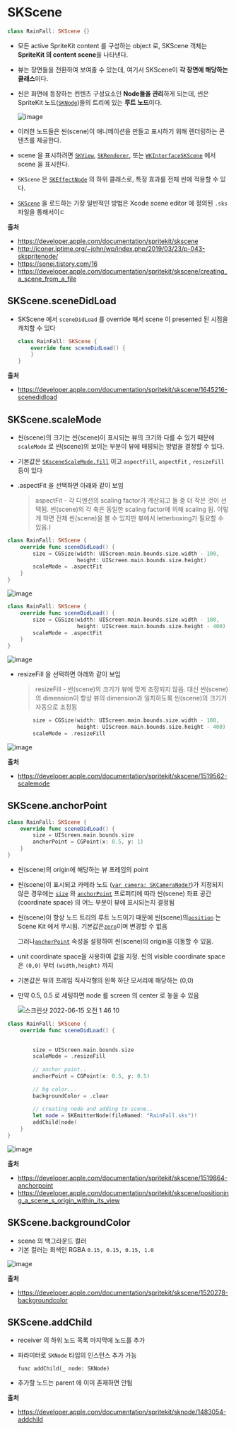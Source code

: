 # SKScene

```swift
class RainFall: SKScene {}
```

- 모든 active SpriteKit content 를 구성하는 object 로, SKScene 객체는 **SpriteKit 의 content scene**을 나타낸다. 

- 뷰는 장면들을 전환하여 보여줄 수 있는데, 여기서 SKScene이 **각 장면에 해당하는 클래스**이다.

- 씬은 화면에 등장하는 컨텐츠 구성요소인 **Node들을 관리**하게 되는데, 씬은 SpriteKit 노드([`SKNode`](https://developer.apple.com/documentation/spritekit/sknode))들의 트리에 있는 **루트 노드**이다.

  ![image](https://user-images.githubusercontent.com/20410193/173631335-9b2be8d0-f919-402b-9384-e4b050bb46b0.png)


- 이러한 노드들은 씬(scene)이 애니메이션을 만들고 표시하기 위해 렌더링하는 콘텐츠를 제공한다. 

- scene 을 표시하려면 [`SKView`](https://developer.apple.com/documentation/spritekit/skview), [`SKRenderer`](https://developer.apple.com/documentation/spritekit/skrenderer), 또는 [`WKInterfaceSKScene`](https://developer.apple.com/documentation/watchkit/wkinterfaceskscene) 에서 scene 을 표시한다.

- `SKScene` 은 [`SKEffectNode`](https://developer.apple.com/documentation/spritekit/skeffectnode) 의 하위 클래스로, 특정 효과를 전체 씬에 적용할 수 있다.

- [`SKScene`](https://developer.apple.com/documentation/spritekit/skscene)  을 로드하는 가장 일반적인 방법은 Xcode scene editor 에 정의된 `.sks` 파일을 통해서이ㄷ

**출처**

- https://developer.apple.com/documentation/spritekit/skscene
- http://iconer.iptime.org/~john/wp/index.php/2019/03/23/p-043-skspritenode/
- https://sonej.tistory.com/16
- https://developer.apple.com/documentation/spritekit/skscene/creating_a_scene_from_a_file

## SKScene.sceneDidLoad

- SKScene 에서 `sceneDidLoad` 를 override 해서 scene 이 presented 된 시점을 캐치할 수 있다

  ```swift
  class RainFall: SKScene {
      override func sceneDidLoad() {
      }
  }
  ```

**출처**

- https://developer.apple.com/documentation/spritekit/skscene/1645216-scenedidload

## SKScene.scaleMode

- 씬(scene)의 크기는 씬(scene)이 표시되는 뷰의 크기와 다를 수 있기 때문에 `scaleMode` 로 씬(scene)의 보이는 부분이 뷰에 매핑되는 방법을 결정할 수 있다. 

- 기본값은 [`SKsceneScaleMode.fill`](https://developer.apple.com/documentation/spritekit/skscenescalemode/fill) 이고 `aspectFill`, `aspectFit` , `resizeFill` 등이 있다

- .aspectFit 을 선택하면 아래와 같이 보임

  > aspectFit - 각 디멘션의 scaling factor가 계산되고 둘 중 더 작은 것이 선택됨. 씬(scene)의 각 축은 동일한 scaling factor에 의해 scaling 됨. 이렇게 하면 전체 씬(scene)을 볼 수 있지만 뷰에서 letterboxing가 필요할 수 있음.) 

```swift
class RainFall: SKScene {
    override func sceneDidLoad() {
        size = CGSize(width: UIScreen.main.bounds.size.width - 100,
                      height: UIScreen.main.bounds.size.height)
        scaleMode = .aspectFit
    }
}
```

![image](https://user-images.githubusercontent.com/20410193/173631493-b4c4b47b-6649-4c74-9c99-355378c6d2dd.png)

```swift
class RainFall: SKScene {
    override func sceneDidLoad() {
        size = CGSize(width: UIScreen.main.bounds.size.width - 100,
                      height: UIScreen.main.bounds.size.height - 400)
        scaleMode = .aspectFit
    }
}
```

![image](https://user-images.githubusercontent.com/20410193/173631538-f25d831c-57f3-4b4b-8564-cc39cc65f85d.png)

- resizeFill 을 선택하면 아래와 같이 보임

  > resizeFill - 씬(scene)의 크기가 뷰에 맞게 조정되지 않음. 대신 씬(scene)의 dimension이 항상 뷰의 dimension과 일치하도록 씬(scene)의 크기가 자동으로 조정됨

```swift
        size = CGSize(width: UIScreen.main.bounds.size.width - 100,
                      height: UIScreen.main.bounds.size.height - 400)
        scaleMode = .resizeFill
```
![image](https://user-images.githubusercontent.com/20410193/173631610-c5b5581a-d3c8-4878-80e2-2853732fdb6e.png)


**출처** 

- https://developer.apple.com/documentation/spritekit/skscene/1519562-scalemode

## SKScene.anchorPoint

```swift
class RainFall: SKScene {
    override func sceneDidLoad() {
        size = UIScreen.main.bounds.size
        anchorPoint = CGPoint(x: 0.5, y: 1)
    }
}
```

- 씬(scene)의 origin에 해당하는 뷰 프레임의 point

- 씬(scene)이 표시되고 카메라 노드 ([`var camera: SKCameraNode?`](https://developer.apple.com/documentation/spritekit/skscene/1519696-camera))가 지정되지 않은 경우에는  [`size`](https://developer.apple.com/documentation/spritekit/skscene/1519831-size) 와 [`anchorPoint`](https://developer.apple.com/documentation/spritekit/skscene/1519864-anchorpoint) 프로퍼티에 따라 씬(scene) 좌표 공간 (coordinate space) 의 어느 부분이 뷰에 표시되는지 결정됨

- 씬(scene)이 항상 노드 트리의 루트 노드이기 때문에 씬(scene)의[`position`](https://developer.apple.com/documentation/spritekit/sknode/1483101-position) 는 Scene Kit 에서 무시됨.  기본값은[`zero`](https://developer.apple.com/documentation/coregraphics/cgpoint/1454433-zero)이며 변경할 수 없음

  그러나[`anchorPoint`](https://developer.apple.com/documentation/spritekit/skscene/1519864-anchorpoint) 속성을 설정하여 씬(scene)의 origin을 이동할 수 있음. 

- unit coordinate space을 사용하여 값을 지정. 씬의 visible coordinate space 은  `(0,0)` 부터 `(width,height)` 까지

- 기본값은 뷰의 프레임 직사각형의 왼쪽 하단 모서리에 해당하는 (0,0)

- 만약 0.5, 0.5 로 세팅하면 node 를 screen 의 center 로 놓을 수 있음

  ![스크린샷 2022-06-15 오전 1 46 10](https://user-images.githubusercontent.com/20410193/173631963-e1b0991a-a61e-49b0-b56e-e9f9ea57aded.png)


```swift
class RainFall: SKScene {
    override func sceneDidLoad() {

        
        size = UIScreen.main.bounds.size
        scaleMode = .resizeFill
        
        // anchor point..
        anchorPoint = CGPoint(x: 0.5, y: 0.5)
        
        // bg color...
        backgroundColor = .clear
        
        // creating node and adding to scene..
        let node = SKEmitterNode(fileNamed: "RainFall.sks")!
        addChild(node)
    }
}
```

![image](https://user-images.githubusercontent.com/20410193/173631676-0bc76dd4-88e8-4d5c-97a9-e5a79f0e30d4.png)

**출처**

- https://developer.apple.com/documentation/spritekit/skscene/1519864-anchorpoint
- https://developer.apple.com/documentation/spritekit/skscene/positioning_a_scene_s_origin_within_its_view

## SKScene.backgroundColor

- scene 의 백그라운드 컬러
- 기본 컬러는 회색인 RGBA `0.15, 0.15, 0.15, 1.0`

![image](https://user-images.githubusercontent.com/20410193/173631709-4aff0584-e16d-4c76-9669-e5dd0ba74731.png)

**출처**

- https://developer.apple.com/documentation/spritekit/skscene/1520278-backgroundcolor

## SKScene.addChild

- receiver 의 하위 노드 목록 마지막에 노드를 추가

- 파라미터로 `SKNode` 타입의 인스턴스 추가 가능

  ```
  func addChild(_ node: SKNode)
  ```

- 추가할 노드는 parent 에 이미 존재하면 안됨

**출처**

- https://developer.apple.com/documentation/spritekit/sknode/1483054-addchild
